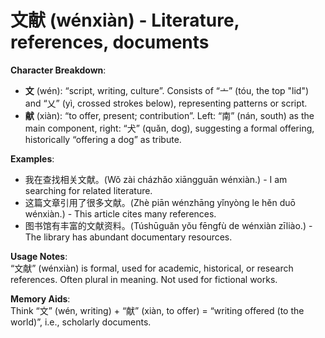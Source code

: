 # **文献 (wénxiàn) - Literature, references, documents**

**Character Breakdown**:  
- **文** (wén): “script, writing, culture”. Consists of “亠” (tóu, the top "lid") and “乂” (yì, crossed strokes below), representing patterns or script.  
- **献** (xiàn): “to offer, present; contribution”. Left: “南” (nán, south) as the main component, right: “犬” (quǎn, dog), suggesting a formal offering, historically “offering a dog” as tribute.

**Examples**:  
- 我在查找相关文献。(Wǒ zài cházhǎo xiāngguān wénxiàn.) - I am searching for related literature.  
- 这篇文章引用了很多文献。(Zhè piān wénzhāng yǐnyòng le hěn duō wénxiàn.) - This article cites many references.  
- 图书馆有丰富的文献资料。(Túshūguǎn yǒu fēngfù de wénxiàn zīliào.) - The library has abundant documentary resources.

**Usage Notes**:  
“文献” (wénxiàn) is formal, used for academic, historical, or research references. Often plural in meaning. Not used for fictional works.

**Memory Aids**:  
Think “文” (wén, writing) + “献” (xiàn, to offer) = “writing offered (to the world)”, i.e., scholarly documents.